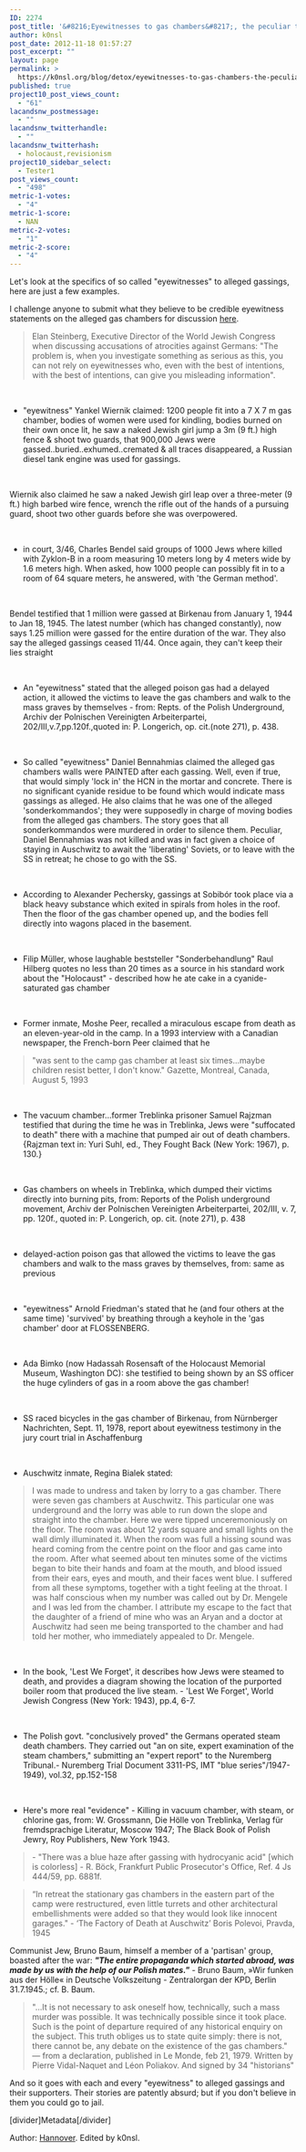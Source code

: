 ```yaml
---
ID: 2274
post_title: '&#8216;Eyewitnesses to gas chambers&#8217;, the peculiar things they say'
author: k0nsl
post_date: 2012-11-18 01:57:27
post_excerpt: ""
layout: page
permalink: >
  https://k0nsl.org/blog/detox/eyewitnesses-to-gas-chambers-the-peculiar-things-they-say/
published: true
project10_post_views_count:
  - "61"
lacandsnw_postmessage:
  - ""
lacandsnw_twitterhandle:
  - ""
lacandsnw_twitterhash:
  - holocaust,revisionism
project10_sidebar_select:
  - Tester1
post_views_count:
  - "498"
metric-1-votes:
  - "4"
metric-1-score:
  - NAN
metric-2-votes:
  - "1"
metric-2-score:
  - "4"
---
```

Let's look at the specifics of so called "eyewitnesses" to alleged gassings, here are just a few examples.

I challenge anyone to submit what they believe to be credible eyewitness statements on the alleged gas chambers for discussion <a href="https://forum.codoh.com/viewtopic.php?t=790" target="_blank">here</a>.
<blockquote>Elan Steinberg, Executive Director of the World Jewish Congress when discussing accusations of atrocities against Germans:
"The problem is, when you investigate something as serious as this, you can not rely on eyewitnesses who, even with the best of intentions, with the best of intentions, can give you misleading information".</blockquote>
&nbsp;

- "eyewitness" Yankel Wiernik claimed: 1200 people fit into a 7 X 7 m gas chamber, bodies of women were used for kindling, bodies burned on their own once lit, he saw a naked Jewish girl jump a 3m (9 ft.) high fence &amp; shoot two guards, that 900,000 Jews were gassed..buried..exhumed..cremated &amp; all traces disappeared, a Russian diesel tank engine was used for gassings.

&nbsp;

Wiernik also claimed he saw a naked Jewish girl leap over a three-meter (9 ft.) high barbed wire fence, wrench the rifle out of the hands of a pursuing guard, shoot two other guards before she was overpowered.

&nbsp;

- in court, 3/46, Charles Bendel said groups of 1000 Jews where killed with Zyklon-B in a room measuring 10 meters long by 4 meters wide by 1.6 meters high. When asked, how 1000 people can possibly fit in to a room of 64 square meters, he answered, with 'the German method'.

&nbsp;

Bendel testified that 1 million were gassed at Birkenau from January 1, 1944 to Jan 18, 1945. The latest number (which has changed constantly), now says 1.25 million were gassed for the entire duration of the war. They also say the alleged gassings ceased 11/44. Once again, they can't keep their lies straight

&nbsp;

- An "eyewitness" stated that the alleged poison gas had a delayed action, it allowed the victims to leave the gas chambers and walk to the mass graves by themselves - from: Repts. of the Polish Underground, Archiv der Polnischen Vereinigten Arbeiterpartei, 202/III,v.7,pp.120f.,quoted in: P. Longerich, op. cit.(note 271), p. 438.

&nbsp;

- So called "eyewitness" Daniel Bennahmias claimed the alleged gas chambers walls were PAINTED after each gassing. Well, even if true, that would simply 'lock in' the HCN in the mortar and concrete. There is no significant cyanide residue to be found which would indicate mass gassings as alleged. He also claims that he was one of the alleged 'sonderkommandos'; they were supposedly in charge of moving bodies from the alleged gas chambers. The story goes that all sonderkommandos were murdered in order to silence them.
Peculiar, Daniel Bennahmias was not killed and was in fact given a choice of staying in Auschwitz to await the 'liberating' Soviets, or to leave with the SS in retreat; he chose to go with the SS.

&nbsp;

- According to Alexander Pechersky, gassings at Sobibór took place via a black heavy substance which exited in spirals from holes in the roof. Then the floor of the gas chamber opened up, and the bodies fell directly into wagons placed in the basement.

&nbsp;

- Filip Müller, whose laughable beststeller "Sonderbehandlung" Raul Hilberg quotes no less than 20 times as a source in his standard work about the "Holocaust" - described how he ate cake in a cyanide-saturated gas chamber

&nbsp;

- Former inmate, Moshe Peer, recalled a miraculous escape from death as an eleven-year-old in the camp. In a 1993 interview with a Canadian newspaper, the French-born Peer claimed that he
<blockquote>"was sent to the camp gas chamber at least six times...maybe children resist better, I don't know."
Gazette, Montreal, Canada, August 5, 1993</blockquote>
&nbsp;

- The vacuum chamber...former Treblinka prisoner Samuel Rajzman testified that during the time he was in Treblinka, Jews were "suffocated to death" there with a machine that pumped air out of death chambers. {Rajzman text in: Yuri Suhl, ed., They Fought Back (New York: 1967), p. 130.}

&nbsp;

- Gas chambers on wheels in Treblinka, which dumped their victims directly into burning pits, from: Reports of the Polish underground movement, Archiv der Polnischen Vereinigten Arbeiterpartei, 202/III, v. 7, pp. 120f., quoted in: P. Longerich, op. cit. (note 271), p. 438

&nbsp;

- delayed-action poison gas that allowed the victims to leave the gas chambers and walk to the mass graves by themselves, from: same as previous

&nbsp;

- "eyewitness" Arnold Friedman's stated that he (and four others at the same time) 'survived' by breathing through a keyhole in the 'gas chamber' door at FLOSSENBERG.

&nbsp;

- Ada Bimko (now Hadassah Rosensaft of the Holocaust Memorial Museum, Washington DC): she testified to being shown by an SS officer the huge cylinders of gas in a room above the gas chamber!

&nbsp;

- SS raced bicycles in the gas chamber of Birkenau, from Nürnberger Nachrichten, Sept. 11, 1978, report about eyewitness testimony in the jury court trial in Aschaffenburg

&nbsp;

- Auschwitz inmate, Regina Bialek stated:
<blockquote>I was made to undress and taken by lorry to a gas chamber. There were seven gas chambers at Auschwitz. This particular one was underground and the lorry was able to run down the slope and straight into the chamber. Here we were tipped unceremoniously on the floor. The room was about 12 yards square and small lights on the wall dimly illuminated it. When the room was full a hissing sound was heard coming from the centre point on the floor and gas came into the room. After what seemed about ten minutes some of the victims began to bite their hands and foam at the mouth, and blood issued from their ears, eyes and mouth, and their faces went blue. I suffered from all these symptoms, together with a tight feeling at the throat. I was half conscious when my number was called out by Dr. Mengele and I was led from the chamber. I attribute my escape to the fact that the daughter of a friend of mine who was an Aryan and a doctor at Auschwitz had seen me being transported to the chamber and had told her mother, who immediately appealed to Dr. Mengele.</blockquote>
&nbsp;

- In the book, 'Lest We Forget', it describes how Jews were steamed to death, and provides a diagram showing the location of the purported boiler room that produced the live steam. - 'Lest We Forget', World Jewish Congress (New York: 1943), pp.4, 6-7.

&nbsp;

- The Polish govt. "conclusively proved" the Germans operated steam death chambers. They carried out "an on site, expert examination of the steam chambers," submitting an "expert report" to the Nuremberg Tribunal.- Nuremberg Trial Document 3311-PS, IMT "blue series"/1947-1949), vol.32, pp.152-158

&nbsp;

- Here's more real "evidence" - Killing in vacuum chamber, with steam, or chlorine gas, from: W. Grossmann, Die Hölle von Treblinka, Verlag für fremdsprachige Literatur, Moscow 1947; The Black Book of Polish Jewry, Roy Publishers, New York 1943.
<blockquote>- "There was a blue haze after gassing with hydrocyanic acid" [which is colorless] - R. Böck, Frankfurt Public Prosecutor's Office, Ref. 4 Js 444/59, pp. 6881f.</blockquote>
<blockquote>“In retreat the stationary gas chambers in the eastern part of the camp were restructured, even little turrets and other architectural embellishments were added so that they would look like innocent garages." - ‘The Factory of Death at Auschwitz’ Boris Polevoi, Pravda, 1945</blockquote>
Communist Jew, Bruno Baum, himself a member of a 'partisan' group, boasted after the war: <strong><em>"The entire propaganda which started abroad, was made by us with the help of our Polish mates."</em></strong> - Bruno Baum, »Wir funken aus der Hölle« in Deutsche Volkszeitung - Zentralorgan der KPD, Berlin 31.7.1945.; cf. B. Baum.
<blockquote>"…It is not necessary to ask oneself how, technically, such a mass murder was possible. It was technically possible since it took place. Such is the point of departure required of any historical enquiry on the subject. This truth obliges us to state quite simply: there is not, there cannot be, any debate on the existence of the gas chambers." &mdash; from a declaration, published in Le Monde, feb 21, 1979. Written by Pierre Vidal-Naquet and Léon Poliakov. And signed by 34 "historians"</blockquote>

And so it goes with each and every "eyewitness" to alleged gassings and their supporters. Their stories are patently absurd; but if you don't believe in them you could go to jail.

[divider]Metadata[/divider]

Author: <a href="http://forum.codoh.com" title="Hannover @ CODOH" target="_blank">Hannover</a>.
Edited by k0nsl.